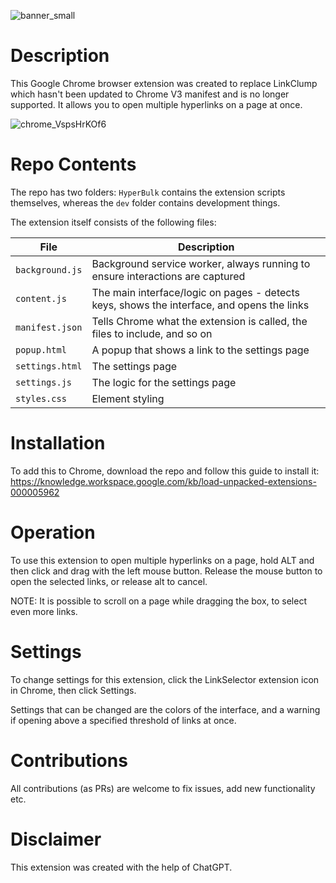 ![banner_small](https://github.com/user-attachments/assets/f5bf43b7-babd-45f1-ad79-b43e934c71e9)

# Description
This Google Chrome browser extension was created to replace LinkClump which hasn't been updated to Chrome V3 manifest and is no longer supported.
It allows you to open multiple hyperlinks on a page at once.

![chrome_VspsHrKOf6](https://github.com/user-attachments/assets/1075fd07-a732-4004-a3ea-7061c85cbabf)

# Repo Contents
The repo has two folders: `HyperBulk` contains the extension scripts themselves, whereas the `dev` folder contains development things.

The extension itself consists of the following files:

| File            | Description                                                                                 |
|-----------------|---------------------------------------------------------------------------------------------|
| `background.js` | Background service worker, always running to ensure interactions are captured               |
| `content.js`    | The main interface/logic on pages - detects keys, shows the interface, and opens the links  |
| `manifest.json` | Tells Chrome what the extension is called, the files to include, and so on                  |
| `popup.html`    | A popup that shows a link to the settings page                                              |
| `settings.html` | The settings page                                                                           |
| `settings.js`   | The logic for the settings page                                                             |
| `styles.css`    | Element styling                                                                             |

# Installation
To add this to Chrome, download the repo and follow this guide to install it:
https://knowledge.workspace.google.com/kb/load-unpacked-extensions-000005962

# Operation
To use this extension to open multiple hyperlinks on a page, hold ALT and then click and drag with the left mouse button. Release the mouse button to open the selected links, or release alt to cancel.

NOTE: It is possible to scroll on a page while dragging the box, to select even more links.

# Settings
To change settings for this extension, click the LinkSelector extension icon in Chrome, then click Settings.

Settings that can be changed are the colors of the interface, and a warning if opening above a specified threshold of links at once.

# Contributions
All contributions (as PRs) are welcome to fix issues, add new functionality etc.

# Disclaimer
This extension was created with the help of ChatGPT.
